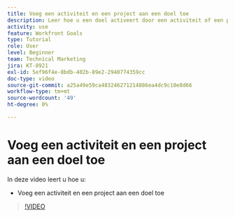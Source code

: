 ```yaml
---
title: Voeg een activiteit en een project aan een doel toe
description: Leer hoe u een doel activeert door een activiteit of een project toe te voegen in [!DNL Workfront Goals].
activity: use
feature: Workfront Goals
type: Tutorial
role: User
level: Beginner
team: Technical Marketing
jira: KT-8921
exl-id: 5ef96f4e-8bdb-402b-89e2-2940774359cc
doc-type: video
source-git-commit: a25a49e59ca483246271214886ea4dc9c10e8d66
workflow-type: tm+mt
source-wordcount: '49'
ht-degree: 0%

---
```


# Voeg een activiteit en een project aan een doel toe

In deze video leert u hoe u:

* Voeg een activiteit en een project aan een doel toe

>[!VIDEO](https://video.tv.adobe.com/v/335193/?quality=12&learn=on)
